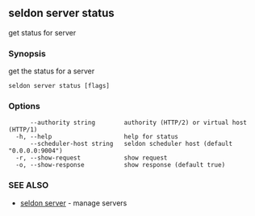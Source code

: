 ---
---

## seldon server status

get status for server

### Synopsis

get the status for a server

```
seldon server status [flags]
```

### Options

```
      --authority string        authority (HTTP/2) or virtual host (HTTP/1)
  -h, --help                    help for status
      --scheduler-host string   seldon scheduler host (default "0.0.0.0:9004")
  -r, --show-request            show request
  -o, --show-response           show response (default true)
```

### SEE ALSO

* [seldon server](seldon_server.md)	 - manage servers

